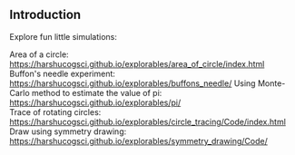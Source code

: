 ## Introduction
Explore fun little simulations:

Area of a circle: https://harshucogsci.github.io/explorables/area_of_circle/index.html  
Buffon's needle experiment: https://harshucogsci.github.io/explorables/buffons_needle/
Using Monte-Carlo method to estimate the value of pi: https://harshucogsci.github.io/explorables/pi/  
Trace of rotating circles: https://harshucogsci.github.io/explorables/circle_tracing/Code/index.html  
Draw using symmetry drawing: https://harshucogsci.github.io/explorables/symmetry_drawing/Code/
